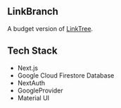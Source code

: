 ## LinkBranch

A budget version of [LinkTree](https://linktr.ee/).

## Tech Stack

- Next.js
- Google Cloud Firestore Database 
- NextAuth
- GoogleProvider
- Material UI
